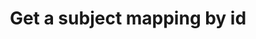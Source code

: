 ---
title: Get a subject mapping by id
command:
  name: get
flags:
  - name: id
    description: The ID of the subject mapping to get
    shorthand: i
    required: true
    default: ""
---